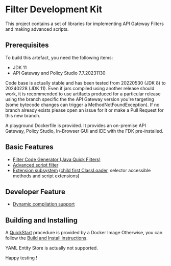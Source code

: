 # Filter Development Kit

This project contains a set of libraries for implementing API Gateway Filters and making advanced scripts.

## Prerequisites

To build this artefact, you need the following items:
 - JDK 11
 - API Gateway and Policy Studio 7.7.20231130
 
Code base is actually stable and has been tested from 20220530 (JDK 8) to 20240228 (JDK 11). Even if jars compiled using another release should work, it is recommended to use artifacts produced for a particular release using the branch specific the the API Gateway version you're targeting (some bytecode changes can trigger a MethodNotFoundException). If no branch already exists please open an issue for it or make a Pull Request for this new branch.

A playground Dockerfile is provided. It provides an on-premise API Gateway, Policy Studio, In-Browser GUI and IDE with the FDK pre-installed.

## Basic Features

 - [Filter Code Generator (Java Quick Filters)](docs/QuickJavaFilter.md)
 - [Advanced script filter](docs/AdvancedScriptFilter.md)
 - [Extension subsystem](docs/Extensions.md) ([child first ClassLoader](docs/ChildFirstClassLoader.md), selector accessible methods and script extensions)

## Developer Feature

 - [Dynamic compilation support](filter-devkit-dynamic/README.md)

## Building and Installing

A [QuickStart](docs/QuickStart.md) procedure is provided by a Docker Image
Otherwise, you can follow the [Build and Install instructions](docs/BuildAndInstall.md).

YAML Entity Store is actually not supported.

Happy testing !
